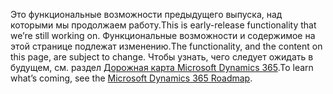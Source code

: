 <span data-ttu-id="2dca7-101">Это функциональные возможности предыдущего выпуска, над которыми мы продолжаем работу.</span><span class="sxs-lookup"><span data-stu-id="2dca7-101">This is early-release functionality that we’re still working on.</span></span> <span data-ttu-id="2dca7-102">Функциональные возможности и содержимое на этой странице подлежат изменению.</span><span class="sxs-lookup"><span data-stu-id="2dca7-102">The functionality, and the content on this page, are subject to change.</span></span> <span data-ttu-id="2dca7-103">Чтобы узнать, чего следует ожидать в будущем, см. раздел [Дорожная карта Microsoft Dynamics 365](https://go.microsoft.com/fwlink/?linkid=842139).</span><span class="sxs-lookup"><span data-stu-id="2dca7-103">To learn what’s coming, see the [Microsoft Dynamics 365 Roadmap](https://go.microsoft.com/fwlink/?linkid=842139).</span></span>